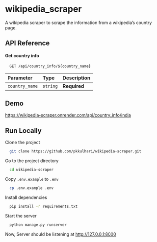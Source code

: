 # wikipedia_scraper

A wikipedia scraper to scrape the information from a wikipedia’s country page.

## API Reference

#### Get country info

```http
  GET /api/country_info/${country_name}
```

| Parameter      | Type     | Description  |
| :------------- | :------- | :----------- |
| `country_name` | `string` | **Required** |

## Demo

https://wikipedia-scraper.onrender.com/api/country_info/india

## Run Locally

Clone the project

```bash
  git clone https://github.com/pkkulhari/wikipedia-scraper.git
```

Go to the project directory

```bash
  cd wikipedia-scraper
```

Copy `.env.example` to `.env`

```bash
  cp .env.example .env
```

Install dependencies

```bash
  pip install -r requirements.txt
```

Start the server

```bash
  python manage.py runserver
```

Now, Server should be listening at http://127.0.0.1:8000
